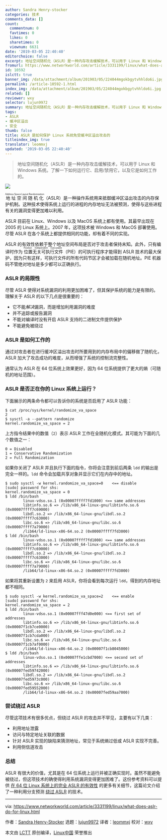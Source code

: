 ```yaml
---
author: Sandra Henry-stocker
categories: 技术
comments_data: []
count:
  commentnum: 0
  favtimes: 0
  likes: 0
  sharetimes: 0
  viewnum: 6631
date: '2019-03-05 22:40:40'
editorchoice: false
excerpt: 地址空间随机化（ASLR）是一种内存攻击缓解技术，可以用于 Linux 和 Windows 系统。了解一下如何运行它、启用/禁用它，以及它是如何工作的。
fromurl: https://www.networkworld.com/article/3331199/linux/what-does-aslr-do-for-linux.html
id: 10592
islctt: true
banner_img: /data/attachment/album/201903/05/224044mgokbgytvhhldo6i.jpg
permalink: /article-10592-1.html
index_img: /data/attachment/album/201903/05/224044mgokbgytvhhldo6i.jpg.thumb.jpg
related: []
reviewer: wxy
selector: lujun9972
summary: 地址空间随机化（ASLR）是一种内存攻击缓解技术，可以用于 Linux 和 Windows 系统。了解一下如何运行它、启用/禁用它，以及它是如何工作的。
tags:
- ASLR
- 缓冲区溢出
- 安全
thumb: false
title: ASLR 是如何保护 Linux 系统免受缓冲区溢出攻击的
titleindex_img: true
translator: leommxj
updated: '2019-03-05 22:40:40'
---
```



> 
> 地址空间随机化（ASLR）是一种内存攻击缓解技术，可以用于 Linux 和 Windows 系统。了解一下如何运行它、启用/禁用它，以及它是如何工作的。
> 
> 
> 


![](/data/attachment/album/201903/05/224044mgokbgytvhhldo6i.jpg)


<ruby> 地址空间随机化 <rt>  Address Space Layout Randomization </rt></ruby>（ASLR）是一种操作系统用来抵御缓冲区溢出攻击的内存保护机制。这种技术使得系统上运行的进程的内存地址无法被预测，使得与这些进程有关的漏洞变得更加难以利用。


ASLR 目前在 Linux、Windows 以及 MacOS 系统上都有使用。其最早出现在 2005 的 Linux 系统上。2007 年，这项技术被 Windows 和 MacOS 部署使用。尽管 ASLR 在各个系统上都提供相同的功能，却有着不同的实现。


ASLR 的有效性依赖于整个地址空间布局是否对于攻击者保持未知。此外，只有编译时作为<ruby> 位置无关可执行文件 <rt>  Position Independent Executable </rt></ruby>（PIE）的可执行程序才能得到 ASLR 技术的最大保护，因为只有这样，可执行文件的所有代码节区才会被加载在随机地址。PIE 机器码不管绝对地址是多少都可以正确执行。


### ASLR 的局限性


尽管 ASLR 使得对系统漏洞的利用更加困难了，但其保护系统的能力是有限的。理解关于 ASLR 的以下几点是很重要的：


* 它不能*解决*漏洞，而是增加利用漏洞的难度
* 并不追踪或报告漏洞
* 不能对编译时没有开启 ASLR 支持的二进制文件提供保护
* 不能避免被绕过


### ASLR 是如何工作的


通过对攻击者在进行缓冲区溢出攻击时所要用到的内存布局中的偏移做了随机化，ASLR 加大了攻击成功的难度，从而增强了系统的控制流完整性。


通常认为 ASLR 在 64 位系统上效果更好，因为 64 位系统提供了更大的熵（可随机的地址范围）。


### ASLR 是否正在你的 Linux 系统上运行？


下面展示的两条命令都可以告诉你的系统是否启用了 ASLR 功能：



```
$ cat /proc/sys/kernel/randomize_va_space
2
$ sysctl -a --pattern randomize
kernel.randomize_va_space = 2
```

上方指令结果中的数值（`2`）表示 ASLR 工作在全随机化模式。其可能为下面的几个数值之一：



```
0 = Disabled
1 = Conservative Randomization
2 = Full Randomization
```

如果你关闭了 ASLR 并且执行下面的指令，你将会注意到前后两条 `ldd` 的输出是完全一样的。`ldd` 命令会加载共享对象并显示它们在内存中的地址。



```
$ sudo sysctl -w kernel.randomize_va_space=0    <== disable
[sudo] password for shs:
kernel.randomize_va_space = 0
$ ldd /bin/bash
        linux-vdso.so.1 (0x00007ffff7fd1000) <== same addresses
        libtinfo.so.6 => /lib/x86_64-linux-gnu/libtinfo.so.6 (0x00007ffff7c69000)
        libdl.so.2 => /lib/x86_64-linux-gnu/libdl.so.2 (0x00007ffff7c63000)
        libc.so.6 => /lib/x86_64-linux-gnu/libc.so.6 (0x00007ffff7a79000)
        /lib64/ld-linux-x86-64.so.2 (0x00007ffff7fd3000)
$ ldd /bin/bash
        linux-vdso.so.1 (0x00007ffff7fd1000) <== same addresses
        libtinfo.so.6 => /lib/x86_64-linux-gnu/libtinfo.so.6 (0x00007ffff7c69000)
        libdl.so.2 => /lib/x86_64-linux-gnu/libdl.so.2 (0x00007ffff7c63000)
        libc.so.6 => /lib/x86_64-linux-gnu/libc.so.6 (0x00007ffff7a79000)
        /lib64/ld-linux-x86-64.so.2 (0x00007ffff7fd3000)
```

如果将其重新设置为 `2` 来启用 ASLR，你将会看到每次运行 `ldd`，得到的内存地址都不相同。



```
$ sudo sysctl -w kernel.randomize_va_space=2    <== enable
[sudo] password for shs:
kernel.randomize_va_space = 2
$ ldd /bin/bash
        linux-vdso.so.1 (0x00007fff47d0e000) <== first set of addresses
        libtinfo.so.6 => /lib/x86_64-linux-gnu/libtinfo.so.6 (0x00007f1cb7ce0000)
        libdl.so.2 => /lib/x86_64-linux-gnu/libdl.so.2 (0x00007f1cb7cda000)
        libc.so.6 => /lib/x86_64-linux-gnu/libc.so.6 (0x00007f1cb7af0000)
        /lib64/ld-linux-x86-64.so.2 (0x00007f1cb8045000)
$ ldd /bin/bash
        linux-vdso.so.1 (0x00007ffe1cbd7000) <== second set of addresses
        libtinfo.so.6 => /lib/x86_64-linux-gnu/libtinfo.so.6 (0x00007fed59742000)
        libdl.so.2 => /lib/x86_64-linux-gnu/libdl.so.2 (0x00007fed5973c000)
        libc.so.6 => /lib/x86_64-linux-gnu/libc.so.6 (0x00007fed59552000)
        /lib64/ld-linux-x86-64.so.2 (0x00007fed59aa7000)
```

### 尝试绕过 ASLR


尽管这项技术有很多优点，但绕过 ASLR 的攻击并不罕见，主要有以下几类：


* 利用地址泄露
* 访问与特定地址关联的数据
* 针对 ASLR 实现的缺陷来猜测地址，常见于系统熵过低或 ASLR 实现不完善。
* 利用侧信道攻击


### 总结


ASLR 有很大的价值，尤其是在 64 位系统上运行并被正确实现时。虽然不能避免被绕过，但这项技术的确使得利用系统漏洞变得更加困难了。这份参考资料可以提供 [在 64 位 Linux 系统上的完全 ASLR 的有效性](https://cybersecurity.upv.es/attacks/offset2lib/offset2lib-paper.pdf) 的更多有关细节，这篇论文介绍了一种利用分支预测 [绕过 ASLR](http://www.cs.ucr.edu/%7Enael/pubs/micro16.pdf) 的技术。




---


via: <https://www.networkworld.com/article/3331199/linux/what-does-aslr-do-for-linux.html>


作者：[Sandra Henry-Stocker](https://www.networkworld.com/author/Sandra-Henry_Stocker/) 选题：[lujun9972](https://github.com/lujun9972) 译者：[leommxj](https://github.com/leommxj) 校对：[wxy](https://github.com/wxy)


本文由 [LCTT](https://github.com/LCTT/TranslateProject) 原创编译，[Linux中国](https://linux.cn/) 荣誉推出